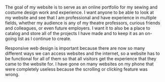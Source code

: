 The goal of my website is to serve as an online portfolio for my sewing and costume design work and experience. I want anyone to be able to look at my website and see that I am professional and have experience in multiple fields, whether my audience is any of my theatre professors, curious friends and colleagues, or even future employers. I want it to also be a place to catalog and store all of the projects I have made and to keep it as an on-going list as I continue to create. 

Responsive web design is important because there are now so many different ways we can access websites and the internet, so a website has to be functional for all of them so that all visitors get the experience that they came to the website for. I have gone on many websites on my phone that were completely useless because the scrolling or clicking feature was wrong. 